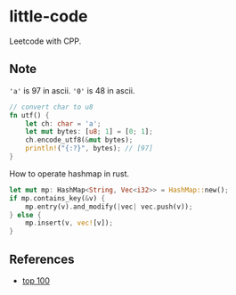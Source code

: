 # little-code

Leetcode with CPP.

## Note

`'a'` is 97 in ascii. `'0'` is 48 in ascii.

```rust
// convert char to u8
fn utf() {
    let ch: char = 'a';
    let mut bytes: [u8; 1] = [0; 1];
    ch.encode_utf8(&mut bytes);
    println!("{:?}", bytes); // [97]
}
```

How to operate hashmap in rust.

```rust
let mut mp: HashMap<String, Vec<i32>> = HashMap::new();
if mp.contains_key(&v) {
    mp.entry(v).and_modify(|vec| vec.push(v));
} else {
    mp.insert(v, vec![v]);
}
```

## References

- [top 100](https://leetcode.com/problem-list/top-interview-questions/)
